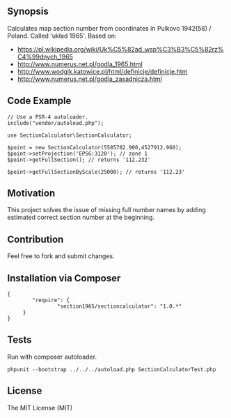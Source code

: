 ## Synopsis

Calculates map section number from coordinates in Pulkovo 1942(58) / Poland. Called 'układ 1965'.
Based on:

* https://pl.wikipedia.org/wiki/Uk%C5%82ad_wsp%C3%B3%C5%82rz%C4%99dnych_1965
* http://www.numerus.net.pl/godla_1965.html
* http://www.wodgik.katowice.pl/html/definicje/definicje.htm
* http://www.numerus.net.pl/godla_zasadnicza.html

## Code Example

	// Use a PSR-4 autoloader.
	include("vendor/autoload.php");

	use SectionCalculator\SectionCalculator;

	$point = new SectionCalculator(5585782.900,4527912.960);
	$point->setProjection('EPSG:3120'); // zone 1
	$point->getFullSection(); // returns '112.232'

	$point->getFullSectionByScale(25000); // returns '112.23'


## Motivation

This project solves the issue of missing full number names by adding estimated correct section number at the beginning.

## Contribution
Feel free to fork and submit changes.

## Installation via Composer
	{
    		"require": {
        			"section1965/sectioncalculator": "1.0.*"
   		 }
	}

## Tests

Run with composer autoloader.

	phpunit --bootstrap ../../../autoload.php SectionCalculatorTest.php

## License

The MIT License (MIT)
